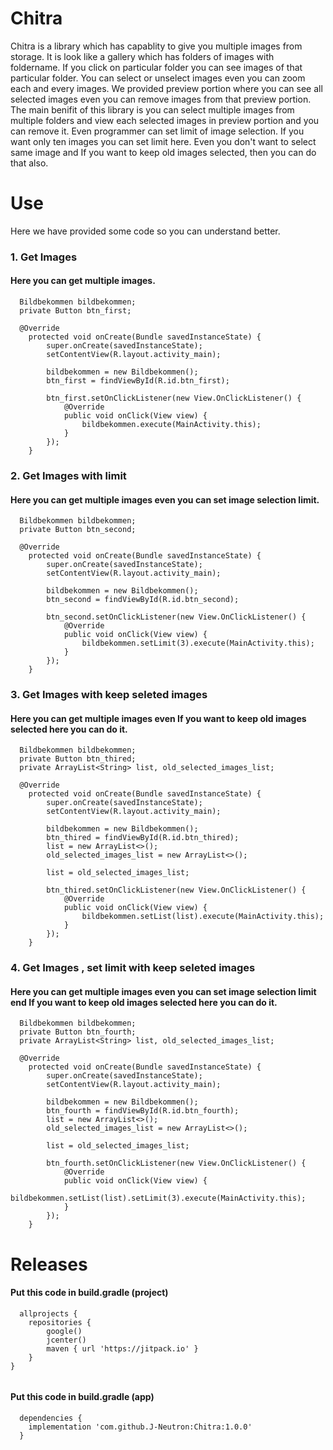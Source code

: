 
# Chitra

Chitra is a library which has capablity to give you multiple images from storage. It is look like a gallery which has folders of images with foldername. If you click on particular folder you can see images of that particular folder. You can select or unselect images even you can zoom each and every images. We provided preview portion where you can see all selected images even you can remove images from that preview portion. The main benifit of this library is you can select multiple images from multiple folders and view each selected images in preview portion and you can remove it. Even programmer can set limit of image selection. If you want only ten images you can set limit here. Even you don't want to select same image and If you want to keep old images selected, then you can do that also.

# Use

Here we have provided some code so you can understand better.

### 1. Get Images

#### Here you can get multiple images.

```http
  Bildbekommen bildbekommen;
  private Button btn_first;

  @Override
    protected void onCreate(Bundle savedInstanceState) {
        super.onCreate(savedInstanceState);
        setContentView(R.layout.activity_main);
        
        bildbekommen = new Bildbekommen();
        btn_first = findViewById(R.id.btn_first);

        btn_first.setOnClickListener(new View.OnClickListener() {
            @Override
            public void onClick(View view) {
                bildbekommen.execute(MainActivity.this);
            }
        });
    }

```
### 2. Get Images with limit

#### Here you can get multiple images even you can set image selection limit.

```http
  Bildbekommen bildbekommen;
  private Button btn_second;

  @Override
    protected void onCreate(Bundle savedInstanceState) {
        super.onCreate(savedInstanceState);
        setContentView(R.layout.activity_main);
        
        bildbekommen = new Bildbekommen();
        btn_second = findViewById(R.id.btn_second);

        btn_second.setOnClickListener(new View.OnClickListener() {
            @Override
            public void onClick(View view) {
                bildbekommen.setLimit(3).execute(MainActivity.this);
            }
        });
    }

```
### 3. Get Images with keep seleted images

#### Here you can get multiple images even If you want to keep old images selected here you can do it.

```http
  Bildbekommen bildbekommen;
  private Button btn_thired;
  private ArrayList<String> list, old_selected_images_list;

  @Override
    protected void onCreate(Bundle savedInstanceState) {
        super.onCreate(savedInstanceState);
        setContentView(R.layout.activity_main);
        
        bildbekommen = new Bildbekommen();
        btn_thired = findViewById(R.id.btn_thired);
        list = new ArrayList<>();
        old_selected_images_list = new ArrayList<>();

        list = old_selected_images_list;

        btn_thired.setOnClickListener(new View.OnClickListener() {
            @Override
            public void onClick(View view) {
                bildbekommen.setList(list).execute(MainActivity.this);
            }
        });
    }

```
### 4. Get Images , set limit with keep seleted images

#### Here you can get multiple images even you can set image selection limit end If you want to keep old images selected here you can do it.

```http
  Bildbekommen bildbekommen;
  private Button btn_fourth;
  private ArrayList<String> list, old_selected_images_list;

  @Override
    protected void onCreate(Bundle savedInstanceState) {
        super.onCreate(savedInstanceState);
        setContentView(R.layout.activity_main);
        
        bildbekommen = new Bildbekommen();
        btn_fourth = findViewById(R.id.btn_fourth);
        list = new ArrayList<>();
        old_selected_images_list = new ArrayList<>();

        list = old_selected_images_list;

        btn_fourth.setOnClickListener(new View.OnClickListener() {
            @Override
            public void onClick(View view) {
                bildbekommen.setList(list).setLimit(3).execute(MainActivity.this);
            }
        });
    }

```
# Releases

#### Put this code in build.gradle (project)

```http
  allprojects {
    repositories {
        google()
        jcenter()
        maven { url 'https://jitpack.io' }
    }
}
  
```
#### Put this code in build.gradle (app)

```http
  dependencies {
    implementation 'com.github.J-Neutron:Chitra:1.0.0'
  }
  
```



